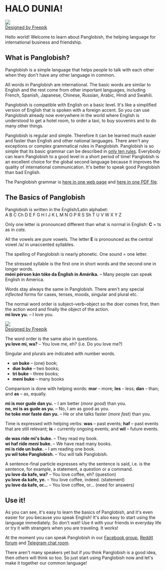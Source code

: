 # HALO DUNIA!  

![](http://www.kupsala.net/PanGlobish/grafe/Freepik_halo_globe.png)  
[Designed by Freepik](http://www.freepik.com)

Hello world!
Welcome to learn about Panglobish, the helping language for international business and friendship.

## What is Panglobish?

Panglobish is a simple language that helps people to talk with each other
when they don't have any other language in common.

All words in Panglobish are international.
The basic words are similar to English
and the rest come from other important languages,
including French, Spanish, Japanese, Chinese, Russian, Arabic, Hindi and Swahili.

Panglobish is compatible with English on a basic level.
It's like a simplified version of English that is spoken with a foreign accent.
So you can use Panglobish already now everywhere in the world where English is understood
to get a hotel room, to order a taxi, to buy souvenirs and to do many other things.

Panglobish is regular and simple.
Therefore it can be learned much easier and faster than English and other national languages.
There aren't any exceptions or complex grammatical rules in Panglobish.
Panglobish is so simple that its basic grammar can be described in [only ten rules](100_baze_regule.md).
Everybody can learn Panglobish to a good level in a short period of time!
Panglobish is an excellent choice for the global second language because it improves the quality of international communication.
It's better to speak good Panglobish than bad English.

The Panglobish grammar is [here in one web page](pan.md) and [here in one PDF file](pan.pdf).

## The Basics of Panglobish

Panglobish is written in the English/Latin alphabet:  
A B C Ch D E F G H I J K L M N O P R S Sh T U V W X Y Z

Only one letter is pronounced different than what is normal in English:
**C** = ts as in _cats_.

All the vowels are pure vowels.
The letter **E** is pronounced as the central vowel /ə/ in unaccented syllables.

The spelling of Panglobish is nearly phonetic.
One sound = one letter.

The stressed syllable is the first one in short words and the second one in longer words.  
**méni pérson kán tóke da Énglish in Amérika.**
– Many people can speak English in America.

Words stay always the same in Panglobish.
There aren't any special _inflected_ forms for cases, tenses, moods, singular and plural etc.

The normal word order is subject–verb–object
so the doer comes first, then the action word and finally the object of the action.  
**mi love yu.**
– I love you.

![](http://www.kupsala.net/PanGlobish/grafe/Freepik_love.png)  
[Designed by Freepik](http://www.freepik.com)

The word order is the same also in questions.  
**yu love mi, wa?**
– You love me, eh? (i.e. Do you love me?)

Singular and plurals are indicated with number words.

- **un buke**
  – (one) book;
- **due buke**
  – two books;
- **tri buke**
  – three books;
- **meni buke**
  – many books

Comparison is done with helping words:
**mor**
– more;
**les**
– less;
**dan**
– than; and
**as**
– as, equally.

**mi is mor gude dan yu.**
– I am better (_more good_) than you.  
**no, mi is as gude as yu.**
– No, I am as good as you.  
**he toke mor faste dan yu.**
– He or she talks faster (_more fast_) than you.

Time is expressed with helping verbs:
**was**
– past events;
**haf**
– past events that are still relevant;
**is**
– currently ongoing events; and
**wil**
– future events.

**de was ride mi's buke.**
– They read my book.  
**wi haf ride meni buke.**
– We have read many books.  
**mi is ride un buke.**
– I am reading one book.  
**yu wil toke Panglobish.**
– You will talk Panglobish.

A sentence-final particle expresses why the sentence is said,
i.e. is the sentence, for example, a statement, a question or a command.  
**yu love da kafe, wa?**
– You love coffee, eh? (question)  
**yu love da kafe, ye.**
– You love coffee, indeed. (statement)  
**yu love da kafe, or...**
– You love coffee, or... (need for answers)


## Use it!

As you can see, it's easy to learn the basics of Panglobish,
and it's even easier for you because you speak English!
It's also easy to start using the language immediately.
So don't wait!
Use it with your friends in everyday life or try it with strangers when you are traveling.
It works!

At the moment you can speak Panglobish in our [Facebook group](https://www.facebook.com/groups/panglobish),
[Reddit forum](https://www.reddit.com/r/panglobish/)
and [Telegram chat room](https://t.me/+1AzKvH6RjZhmZmIy).


There aren't many speakers yet
but if _you_ think Panglobish is a good idea, then _others_ will think so too.
So just start using Panglobish now and let's make it together our common language!

